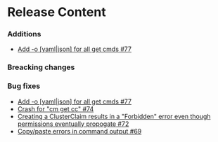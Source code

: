 [comment]: # ( Copyright Contributors to the Open Cluster Management project )
# Release Content

### Additions
- [Add -o [yaml|json] for all get cmds #77](https://github.com/open-cluster-management/cm-cli/issues/77)

### Breacking changes
### Bug fixes

- [Add -o [yaml|json] for all get cmds #77](https://github.com/open-cluster-management/cm-cli/issues/77)
- [Crash for "cm get cc" #74](https://github.com/open-cluster-management/cm-cli/issues/74)
- [Creating a ClusterClaim results in a "Forbidden" error even though permissions eventually propogate #72](https://github.com/open-cluster-management/cm-cli/issues/72)
- [Copy/paste errors in command output #69](https://github.com/open-cluster-management/cm-cli/issues/69)
